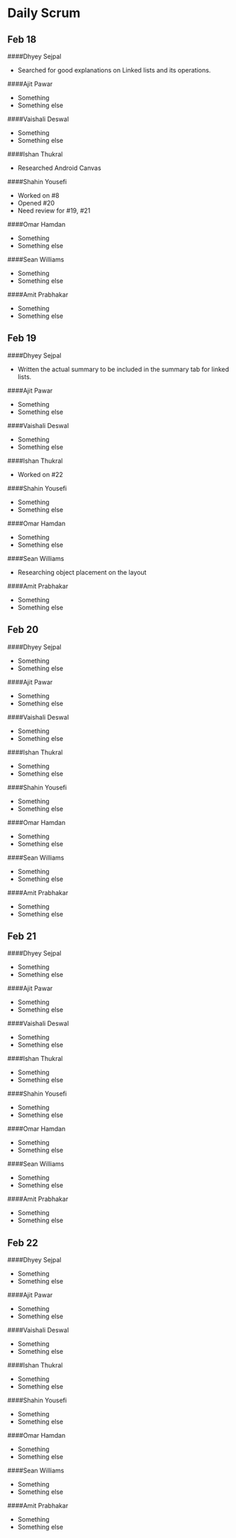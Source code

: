 # Daily Scrum

## Feb 18

####Dhyey Sejpal

* Searched for good explanations on Linked lists and its operations.

####Ajit Pawar

* Something
* Something else

####Vaishali Deswal

* Something
* Something else

####Ishan Thukral

* Researched Android Canvas

####Shahin Yousefi

* Worked on #8
* Opened #20
* Need review for #19, #21

####Omar Hamdan

* Something
* Something else

####Sean Williams

* Something
* Something else

####Amit Prabhakar

* Something
* Something else

## Feb 19

####Dhyey Sejpal

* Written the actual summary to be included in the summary tab for linked lists. 

####Ajit Pawar

* Something
* Something else

####Vaishali Deswal

* Something
* Something else

####Ishan Thukral

* Worked on #22

####Shahin Yousefi

* Something
* Something else

####Omar Hamdan

* Something
* Something else

####Sean Williams

* Researching object placement on the layout

####Amit Prabhakar

* Something
* Something else

## Feb 20

####Dhyey Sejpal

* Something
* Something else

####Ajit Pawar

* Something
* Something else

####Vaishali Deswal

* Something
* Something else

####Ishan Thukral

* Something
* Something else

####Shahin Yousefi

* Something
* Something else

####Omar Hamdan

* Something
* Something else

####Sean Williams

* Something
* Something else

####Amit Prabhakar

* Something
* Something else

## Feb 21

####Dhyey Sejpal

* Something
* Something else

####Ajit Pawar

* Something
* Something else

####Vaishali Deswal

* Something
* Something else

####Ishan Thukral

* Something
* Something else

####Shahin Yousefi

* Something
* Something else

####Omar Hamdan

* Something
* Something else

####Sean Williams

* Something
* Something else

####Amit Prabhakar

* Something
* Something else

## Feb 22

####Dhyey Sejpal

* Something
* Something else

####Ajit Pawar

* Something
* Something else

####Vaishali Deswal

* Something
* Something else

####Ishan Thukral

* Something
* Something else

####Shahin Yousefi

* Something
* Something else

####Omar Hamdan

* Something
* Something else

####Sean Williams

* Something
* Something else

####Amit Prabhakar

* Something
* Something else
